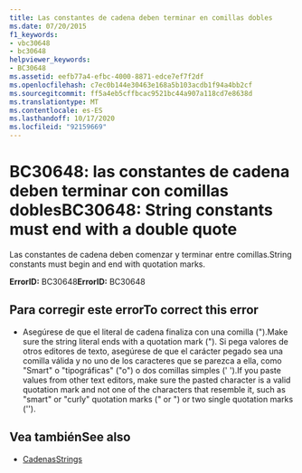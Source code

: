 ```yaml
---
title: Las constantes de cadena deben terminar en comillas dobles
ms.date: 07/20/2015
f1_keywords:
- vbc30648
- bc30648
helpviewer_keywords:
- BC30648
ms.assetid: eefb77a4-efbc-4000-8871-edce7ef7f2df
ms.openlocfilehash: c7ec0b144e30463e168a5b103acdb1f94a4bb2cf
ms.sourcegitcommit: ff5a4eb5cffbcac9521bc44a907a118cd7e8638d
ms.translationtype: MT
ms.contentlocale: es-ES
ms.lasthandoff: 10/17/2020
ms.locfileid: "92159669"
---
```

# <a name="bc30648-string-constants-must-end-with-a-double-quote"></a><span data-ttu-id="1be57-102">BC30648: las constantes de cadena deben terminar con comillas dobles</span><span class="sxs-lookup"><span data-stu-id="1be57-102">BC30648: String constants must end with a double quote</span></span>

<span data-ttu-id="1be57-103">Las constantes de cadena deben comenzar y terminar entre comillas.</span><span class="sxs-lookup"><span data-stu-id="1be57-103">String constants must begin and end with quotation marks.</span></span>

 <span data-ttu-id="1be57-104">**ErrorID:** BC30648</span><span class="sxs-lookup"><span data-stu-id="1be57-104">**ErrorID:** BC30648</span></span>

## <a name="to-correct-this-error"></a><span data-ttu-id="1be57-105">Para corregir este error</span><span class="sxs-lookup"><span data-stu-id="1be57-105">To correct this error</span></span>

- <span data-ttu-id="1be57-106">Asegúrese de que el literal de cadena finaliza con una comilla (").</span><span class="sxs-lookup"><span data-stu-id="1be57-106">Make sure the string literal ends with a quotation mark (").</span></span> <span data-ttu-id="1be57-107">Si pega valores de otros editores de texto, asegúrese de que el carácter pegado sea una comilla válida y no uno de los caracteres que se parezca a ella, como "Smart" o "tipográficas" ("o") o dos comillas simples (' ').</span><span class="sxs-lookup"><span data-stu-id="1be57-107">If you paste values from other text editors, make sure the pasted character is a valid quotation mark and not one of the characters that resemble it, such as "smart" or "curly" quotation marks (" or ") or two single quotation marks ('').</span></span>

## <a name="see-also"></a><span data-ttu-id="1be57-108">Vea también</span><span class="sxs-lookup"><span data-stu-id="1be57-108">See also</span></span>

- [<span data-ttu-id="1be57-109">Cadenas</span><span class="sxs-lookup"><span data-stu-id="1be57-109">Strings</span></span>](../../programming-guide/language-features/strings/index.md)
